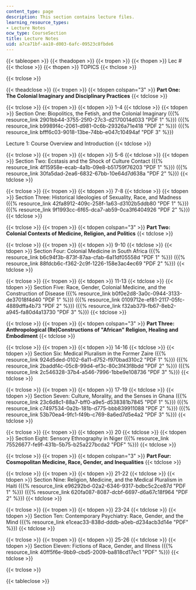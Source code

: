 ```yaml
---
content_type: page
description: This section contains lecture files.
learning_resource_types:
- Lecture Notes
ocw_type: CourseSection
title: Lecture Notes
uid: a7ca71bf-aa10-d003-6afc-09523c8fbde6
---
```


{{< tableopen >}}
{{< theadopen >}}
{{< tropen >}}
{{< thopen >}}
Lec #
{{< thclose >}}
{{< thopen >}}
TOPICS
{{< thclose >}}

{{< trclose >}}

{{< theadclose >}}
{{< tropen >}}
{{< tdopen colspan="3" >}}
**Part One: The Colonial Imaginary and Disciplinary Practices**
{{< tdclose >}}

{{< trclose >}}
{{< tropen >}}
{{< tdopen >}}
1-4
{{< tdclose >}}
{{< tdopen >}}
Section One: Biopolitics, the Fetish, and the Colonial Imaginary ({{% resource_link 2901bb44-3755-25f0-27c3-d2170014d033 "PDF 1" %}}) ({{% resource_link b9989f4c-2061-d981-0c6b-29326a71e418 "PDF 2" %}}) ({{% resource_link bfff6c03-9018-13be-74bb-e047c10494af "PDF 3" %}})  
  
Lecture 1: Course Overview and Introduction
{{< tdclose >}}

{{< trclose >}}
{{< tropen >}}
{{< tdopen >}}
5-6
{{< tdclose >}}
{{< tdopen >}}
Section Two: Ecstasis and the Shock of Culture Contact ({{% resource_link 4f15958e-ecab-4a1b-09e8-b51759f76203 "PDF 1" %}}) ({{% resource_link 30fa5dad-2ea6-6832-67bb-10e64d7d638a "PDF 2" %}})
{{< tdclose >}}

{{< trclose >}}
{{< tropen >}}
{{< tdopen >}}
7-8
{{< tdclose >}}
{{< tdopen >}}
Section Three: Historical Ideologies of Sexuality, Race, and Madness ({{% resource_link 42fa8912-409c-258f-1a63-d3102b5ddb80 "PDF 1" %}}) ({{% resource_link 9f1993cc-6f65-dca7-ab59-0ca3f6404926 "PDF 2" %}})
{{< tdclose >}}

{{< trclose >}}
{{< tropen >}}
{{< tdopen colspan="3" >}}
**Part Two: Colonial Contexts of Medicine, Religion, and Politics**
{{< tdclose >}}

{{< trclose >}}
{{< tropen >}}
{{< tdopen >}}
9-10
{{< tdclose >}}
{{< tdopen >}}
Section Four: Colonial Medicine in South Africa ({{% resource_link b6c94f3b-873f-87aa-cfab-6a11df05558d "PDF 1" %}}) ({{% resource_link 88fdcb6c-f362-2c9f-1226-158e3ac4ec69 "PDF 2" %}})
{{< tdclose >}}

{{< trclose >}}
{{< tropen >}}
{{< tdopen >}}
11-13
{{< tdclose >}}
{{< tdopen >}}
Section Five: Race, Gender, Colonial Medicine, and the Construction of Disease ({{% resource_link b0f0e2d8-3a0c-0944-3133-de37018f4d40 "PDF 1" %}}) ({{% resource_link 0109712e-ef81-2117-05fc-4889dffa4b73 "PDF 2" %}}) ({{% resource_link f32ab379-fb67-8eb2-a945-fa80d4a13730 "PDF 3" %}})
{{< tdclose >}}

{{< trclose >}}
{{< tropen >}}
{{< tdopen colspan="3" >}}
**Part Three: Anthropological (Re)Constructions of "African" Religion, Healing and Embodiment**
{{< tdclose >}}

{{< trclose >}}
{{< tropen >}}
{{< tdopen >}}
14-16
{{< tdclose >}}
{{< tdopen >}}
Section Six: Medical Pluralism in the Former Zaire ({{% resource_link 924d5ded-0102-6a11-d752-f970bad310c2 "PDF 1" %}}) ({{% resource_link 2baddf4c-05c8-99d4-ef3c-80c3f43f8bdd "PDF 2" %}}) ({{% resource_link 2c546328-37b4-a546-7996-1bbe9e108736 "PDF 3" %}})
{{< tdclose >}}

{{< trclose >}}
{{< tropen >}}
{{< tdopen >}}
17-19
{{< tdclose >}}
{{< tdopen >}}
Section Seven: Culture, Morality, and the Senses in Ghana ({{% resource_link 23c6d8c1-88a7-bff0-a9e5-d538381b7845 "PDF 1" %}}) ({{% resource_link c7497534-0a2b-181b-d775-bbb839911088 "PDF 2" %}}) ({{% resource_link 53b70ea4-9fc1-f49b-c769-8a6ed7d5e4a2 "PDF 3" %}})
{{< tdclose >}}

{{< trclose >}}
{{< tropen >}}
{{< tdopen >}}
20
{{< tdclose >}}
{{< tdopen >}}
Section Eight: Sensory Ethnography in Niger ({{% resource_link 75526677-fe9f-431b-5b75-b25a227bcda2 "PDF" %}})
{{< tdclose >}}

{{< trclose >}}
{{< tropen >}}
{{< tdopen colspan="3" >}}
**Part Four: Cosmopolitan Medicine, Race, Gender, and Inequalities**
{{< tdclose >}}

{{< trclose >}}
{{< tropen >}}
{{< tdopen >}}
21-22
{{< tdclose >}}
{{< tdopen >}}
Section Nine: Religion, Medicine, and the Medical Pluralism in Haiti ({{% resource_link e96292bd-02a2-6346-9317-bdbc5c2ce87d "PDF 1" %}}) ({{% resource_link 620fa087-8087-dcbf-6697-d6a67c18f964 "PDF 2" %}})
{{< tdclose >}}

{{< trclose >}}
{{< tropen >}}
{{< tdopen >}}
23-24
{{< tdclose >}}
{{< tdopen >}}
Section Ten: Contemporary Psychiatry: Race, Gender, and the Mind ({{% resource_link e1ceac33-838d-dddb-a0eb-d234acb3d14e "PDF" %}})
{{< tdclose >}}

{{< trclose >}}
{{< tropen >}}
{{< tdopen >}}
25-26
{{< tdclose >}}
{{< tdopen >}}
Section Eleven: Fictions of Race, Gender, and Illness ({{% resource_link 40ff5f6e-9bb9-cbd5-2009-ba818cd17ec1 "PDF" %}})
{{< tdclose >}}

{{< trclose >}}

{{< tableclose >}}